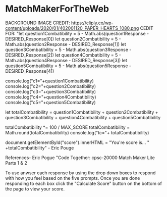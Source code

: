 # MatchMakerForTheWeb
BACKGROUND IMAGE CREDIT: https://cliply.co/wp-content/uploads/2020/01/402001120_PAPER_HEARTS_1080.png
CEDIT FOR: "let question1Combatibility = 5 - Math.abs(question1Response - DESIRED_Response[0])
let question2Combatibility = 5 - Math.abs(question2Response - DESIRED_Response[1])
let question3Combatibility = 5 - Math.abs(question3Response - DESIRED_Response[2])
let question4Combatibility = 5 - Math.abs(question4Response - DESIRED_Response[3])
let question5Combatibility = 5 - Math.abs(question5Response - DESIRED_Response[4])

console.log("c1="+question1Combatibility)
console.log("c2="+question2Combatibility)
console.log("c3="+question3Combatibility)
console.log("c4="+question4Combatibility)
console.log("c5="+question5Combatibility)


let totalCombatibility = question1Combatibility + question2Combatibility + question3Combatibility + question4Combatibility + question5Combatibility


totalCombatibility *= 100 / MAX_SCORE 
totalCombatibility = Math.round(totalCombatibility) 
console.log("tc="+ totalCombatibility)

document.getElementById("score").innerHTML = "You're score is... " +totalCombatibility" - Eric Pouge

References- Eric Pogue "Code Together: cpsc-20000 Match Maker Lite Parts 1 & 2

To use anwser each response by using the drop down boxes to respond with how you feel based on the five prompts. Once you are done responding to each box click the "Calculate Score" button on the bottom of the page to view your score.
